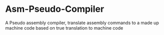 # Asm-Pseudo-Compiler
A Pseudo assembly compiler, translate assembly commands to a made up machine code based on true translation to machine code
